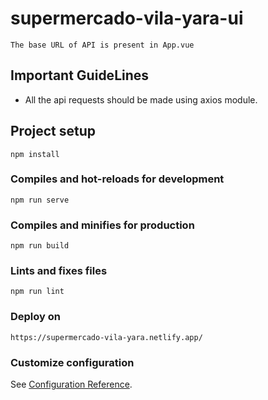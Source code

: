 # supermercado-vila-yara-ui
```
The base URL of API is present in App.vue
```
## Important GuideLines
* All the api requests should be made using axios module.

## Project setup
```
npm install
```

### Compiles and hot-reloads for development
```
npm run serve
```

### Compiles and minifies for production
```
npm run build
```

### Lints and fixes files
```
npm run lint
```
### Deploy on
```
https://supermercado-vila-yara.netlify.app/
```

### Customize configuration
See [Configuration Reference](https://cli.vuejs.org/config/).
